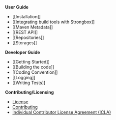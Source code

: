 **User Guide**
* [[Installation]]
* [[Integrating build tools with Strongbox]]
* [[Maven Metadata]]
* [[REST API]]
* [[Repositories]]
* [[Storages]]

**Developer Guide**
* [[Getting Started]]
* [[Building the code]]
* [[Coding Convention]]
* [[Logging]]
* [[Writing Tests]]

**Contributing/Licensing**
* [License](https://github.com/strongbox/strongbox/blob/master/LICENSE)
* [Contributing](https://github.com/strongbox/strongbox/blob/master/CONTRIBUTING.md)
* [Individual Contributor License Agreement (ICLA)](https://github.com/strongbox/strongbox/blob/master/ICLA.md)

